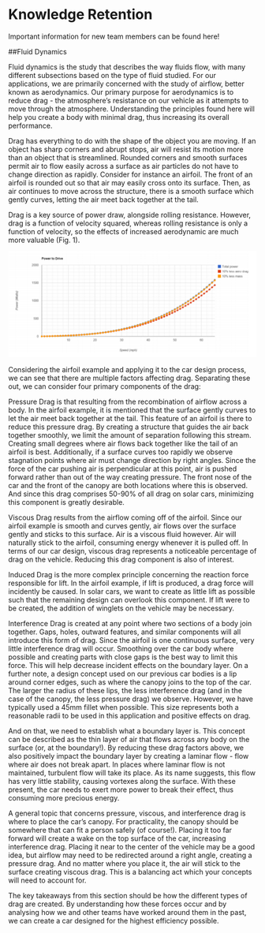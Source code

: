 # Knowledge Retention

Important information for new team members can be found here!

##Fluid Dynamics

Fluid dynamics is the study that describes the way fluids flow, with many different subsections based on the type of fluid studied. For our applications, we are primarily concerned with the study of airflow, better known as aerodynamics. Our primary purpose for aerodynamics is to reduce drag - the atmosphere’s resistance on our vehicle as it attempts to move through the atmosphere. Understanding the principles found here will help you create a body with minimal drag, thus increasing its overall performance.

Drag has everything to do with the shape of the object you are moving. If an object has sharp corners and abrupt stops, air will resist its motion more than an object that is streamlined. Rounded corners and smooth surfaces permit air to flow easily across a surface as air particles do not have to change direction as rapidly. Consider for instance an airfoil. The front of an airfoil is rounded out so that air may easily cross onto its surface. Then, as air continues to move across the structure, there is a smooth surface which gently curves, letting the air meet back together at the tail. 

Drag is a key source of power draw, alongside rolling resistance. However, drag is a function of velocity squared, whereas rolling resistance is only a function of velocity, so the effects of increased aerodynamic are much more valuable (Fig. 1).

![Import Project](/_static/knowledge/powerdrivegraph.PNG)

Considering the airfoil example and applying it to the car design process, we can see that there are multiple factors affecting drag. Separating these out, we can consider four primary components of the drag:

Pressure Drag is that resulting from the recombination of airflow across a body. In the airfoil example, it is mentioned that the surface gently curves to let the air meet back together at the tail. This feature of an airfoil is there to reduce this pressure drag. By creating a structure that guides the air back together smoothly, we limit the amount of separation following this stream. Creating small degrees where air flows back together like the tail of an airfoil is best. Additionally, if a surface curves too rapidly we observe stagnation points where air must change direction by right angles. Since the force of the car pushing air is perpendicular at this point, air is pushed forward rather than out of the way creating pressure. The front nose of the car and the front of the canopy are both locations where this is observed. And since this drag comprises 50-90% of all drag on solar cars, minimizing this component is greatly desirable.

Viscous Drag results from the airflow coming off of the airfoil. Since our airfoil example is smooth and curves gently, air flows over the surface gently and sticks to this surface. Air is a viscous fluid however. Air will naturally stick to the airfoil, consuming energy whenever it is pulled off. In terms of our car design, viscous drag represents a noticeable percentage of drag on the vehicle. Reducing this drag component is also of interest.

Induced Drag is the more complex principle concerning the reaction force responsible for lift. In the airfoil example, if lift is produced, a drag force will incidently be caused. In solar cars, we want to create as little lift as possible such that the remaining design can overlook this component. If lift were to be created, the addition of winglets on the vehicle may be necessary.

Interference Drag is created at any point where two sections of a body join together. Gaps, holes, outward features, and similar components will all introduce this form of drag. Since the airfoil is one continuous surface, very little interference drag will occur. Smoothing over the car body where possible and creating parts with close gaps is the best way to limit this force. This will help decrease incident effects on the boundary layer. On a further note, a design concept used on our previous car bodies is a lip around corner edges, such as where the canopy joins to the top of the car. The larger the radius of these lips, the less interference drag (and in the case of the canopy, the less pressure drag) we observe. However, we have typically used a 45mm fillet when possible. This size represents both a reasonable radii to be used in this application and positive effects on drag.

And on that, we need to establish what a boundary layer is. This concept can be described as the thin layer of air that flows across any body on the surface (or, at the boundary!). By reducing these drag factors above, we also positively impact the boundary layer by creating a laminar flow - flow where air does not break apart. In places where laminar flow is not maintained, turbulent flow will take its place. As its name suggests, this flow has very little stability, causing vortexes along the surface. With these present, the car needs to exert more power to break their effect, thus consuming more precious energy.

A general topic that concerns pressure, viscous, and interference drag is where to place the car’s canopy. For practicality, the canopy should be somewhere that can fit a person safely (of course!). Placing it too far forward will create a wake on the top surface of the car, increasing interference drag. Placing it near to the center of the vehicle may be a good idea, but airflow may need to be redirected around a right angle, creating a pressure drag. And no matter where you place it, the air will stick to the surface creating viscous drag. This is a balancing act which your concepts will need to account for.

The key takeaways from this section should be how the different types of drag are created. By understanding how these forces occur and by analysing how we and other teams have worked around them in the past, we can create a car designed for the highest efficiency possible.